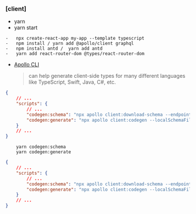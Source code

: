 ### [client]

-   yarn
-   yarn start

```shell
-   npx create-react-app my-app --template typescript
-   npm install / yarn add @apollo/client graphql
-   npm install antd /  yarn add antd
-   yarn add react-router-dom @types/react-router-dom

```

-   [Apollo CLI](https://github.com/apollographql/apollo-tooling)
    > can help generate client-side types for many different languages like
    > TypeScript, Swift, Java, C#, etc.

```json
{
    // ...
    "scripts": {
        // ...
        "codegen:schema": "npx apollo client:download-schema --endpoint=http://localhost:9000/api",
        "codegen:generate": "npx apollo client:codegen --localSchemaFile=schema.json --includes=src/**/*.tsx --target=typescript"
    }
    // ...
}
```

```shell
    yarn codegen:schema
    yarn codegen:generate
```

```json
{
    // ...
    "scripts": {
        // ...
        "codegen:schema": "npx apollo client:download-schema --endpoint=http://localhost:9000/api",
        "codegen:generate": "npx apollo client:codegen --localSchemaFile=schema.json --includes=src/**/*.ts --globalTypesFile=./src/lib/graphql/globalTypes.ts --target=typescript"
    }
    // ...
}
```
